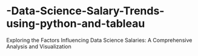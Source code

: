 # -Data-Science-Salary-Trends-using-python-and-tableau
Exploring the Factors Influencing Data Science Salaries: A Comprehensive Analysis and Visualization
